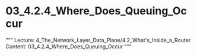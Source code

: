 # 03_4.2.4_Where_Does_Queuing_Occur

"""
Lecture: 4_The_Network_Layer_Data_Plane/4.2_What's_Inside_a_Router
Content: 03_4.2.4_Where_Does_Queuing_Occur
"""

